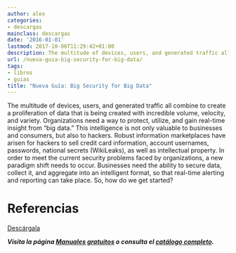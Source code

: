 ```yaml
---
author: alex
categories:
- descargas
mainclass: descargas
date: '2016-01-01'
lastmod: 2017-10-06T11:29:42+01:00
description: The multitude of devices, users, and generated traffic all combine to  create a proliferation of data that is being created with incredible volume, velocity,  and variety.
url: /nueva-guia-big-security-for-big-data/
tags:
- libros
- guias
title: "Nueva Guía: Big Security for Big Data"
---
```


<figure>
    <amp-img sizes="(min-width: 232px) 232px, 100vw" on="tap:lightbox1" role="button" tabindex="0" layout="responsive" src="/img/2013/04/BigSecurityforBigData-232x300.jpg" alt="Nueva Guía: Big Security for Big Data" title="Nueva Guía: Big Security for Big Data" width="232px" height="300px" />
</figure>

The multitude of devices, users, and generated traffic all combine to create a proliferation of data that is being created with incredible volume, velocity, and variety. Organizations need a way to protect, utilize, and gain real-time insight from “big data.” This intelligence is not only valuable to businesses and consumers, but also to hackers. Robust information marketplaces have arisen for hackers to sell credit card information, account usernames, passwords, national secrets (WikiLeaks), as well as intellectual property. In order to meet the current security problems faced by organizations, a new paradigm shift needs to occur. Businesses need the ability to secure data, collect it, and aggregate into an intelligent format, so that real-time alerting and reporting can take place. So, how do we get started?

# Referencias

<div class="button-post">
<a href="http://elbauldelprogramador.tradepub.com/c/pubRD.mpl?sr=oc&_t=oc:&pc=w_hp353" target="_blank" class="wi-button style-3">Descárgala<i class="icon-download icon-2x"></i></a>
</div>

***Visita la página [Manuales gratuitos][2] o consulta el [catálogo completo][3].***

 [2]: https://elbauldelprogramador.com/manuales-gratuitos/
 [3]: http://elbauldelprogramador.tradepub.com/category/information-technology/1207/ "Catálogo completo de Guías gratuítas "
